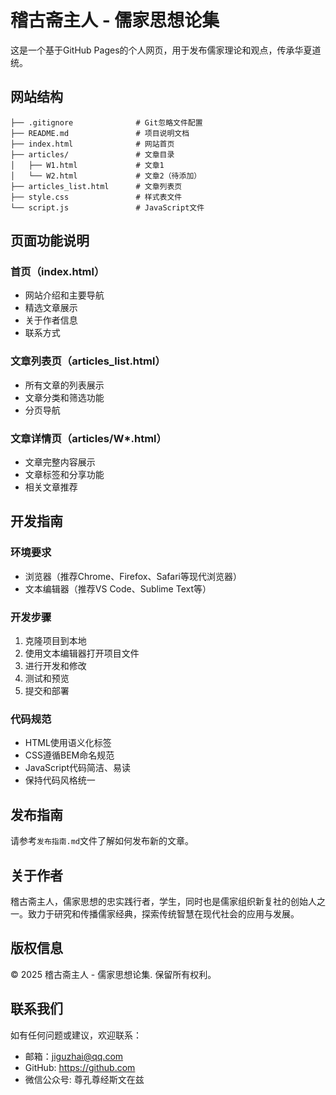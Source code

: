 # 稽古斋主人 - 儒家思想论集

这是一个基于GitHub Pages的个人网页，用于发布儒家理论和观点，传承华夏道统。

## 网站结构

```
├── .gitignore              # Git忽略文件配置
├── README.md               # 项目说明文档
├── index.html              # 网站首页
├── articles/               # 文章目录
│   ├── W1.html             # 文章1
│   └── W2.html             # 文章2（待添加）
├── articles_list.html      # 文章列表页
├── style.css               # 样式表文件
└── script.js               # JavaScript文件
```

## 页面功能说明

### 首页（index.html）
- 网站介绍和主要导航
- 精选文章展示
- 关于作者信息
- 联系方式

### 文章列表页（articles_list.html）
- 所有文章的列表展示
- 文章分类和筛选功能
- 分页导航

### 文章详情页（articles/W*.html）
- 文章完整内容展示
- 文章标签和分享功能
- 相关文章推荐

## 开发指南

### 环境要求
- 浏览器（推荐Chrome、Firefox、Safari等现代浏览器）
- 文本编辑器（推荐VS Code、Sublime Text等）

### 开发步骤
1. 克隆项目到本地
2. 使用文本编辑器打开项目文件
3. 进行开发和修改
4. 测试和预览
5. 提交和部署

### 代码规范
- HTML使用语义化标签
- CSS遵循BEM命名规范
- JavaScript代码简洁、易读
- 保持代码风格统一

## 发布指南

请参考`发布指南.md`文件了解如何发布新的文章。

## 关于作者

稽古斋主人，儒家思想的忠实践行者，学生，同时也是儒家组织新复社的创始人之一。致力于研究和传播儒家经典，探索传统智慧在现代社会的应用与发展。

## 版权信息

© 2025 稽古斋主人 - 儒家思想论集. 保留所有权利。

## 联系我们

如有任何问题或建议，欢迎联系：
- 邮箱：jiguzhai@qq.com
- GitHub: https://github.com
- 微信公众号: 尊孔尊经斯文在兹